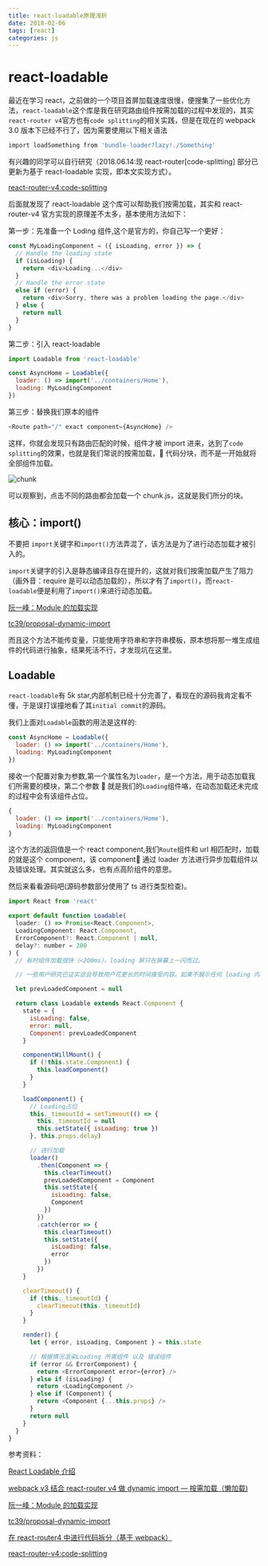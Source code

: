 ```yaml
---
title: react-loadable原理浅析
date: 2018-02-06
tags: [react]
categories: js
---
```


# react-loadable

最近在学习 react，之前做的一个项目首屏加载速度很慢，便搜集了一些优化方法，`react-loadable`这个库是我在研究路由组件按需加载的过程中发现的，其实`react-router v4`官方也有`code splitting`的相关实践，但是在现在的 webpack 3.0 版本下已经不行了，因为需要使用以下相关语法

```bash
import loadSomething from 'bundle-loader?lazy!./Something'
```

有兴趣的同学可以自行研究（2018.06.14:现 react-router[code-splitting] 部分已更新为基于 react-loadable 实现，即本文实现方式）。

[react-router-v4:code-splitting](https://reacttraining.com/react-router/web/guides/code-splitting)

后面就发现了 react-loadable 这个库可以帮助我们按需加载，其实和 react-router-v4 官方实现的原理差不太多，基本使用方法如下：

第一步：先准备一个 Loding 组件,这个是官方的，你自己写一个更好：

```js
const MyLoadingComponent = ({ isLoading, error }) => {
  // Handle the loading state
  if (isLoading) {
    return <div>Loading...</div>
  }
  // Handle the error state
  else if (error) {
    return <div>Sorry, there was a problem loading the page.</div>
  } else {
    return null
  }
}
```

第二步：引入 react-loadable

```js
import Loadable from 'react-loadable'

const AsyncHome = Loadable({
  loader: () => import('../containers/Home'),
  loading: MyLoadingComponent
})
```

第三步：替换我们原本的组件

```js
<Route path="/" exact component={AsyncHome} />
```

这样，你就会发现只有路由匹配的时候，组件才被 import 进来，达到了`code splitting`的效果，也就是我们常说的按需加载， 代码分块，而不是一开始就将全部组件加载。

![chunk](http://upload-images.jianshu.io/upload_images/4869616-87139115a2c3215e.png?imageMogr2/auto-orient/strip%7CimageView2/2/w/1240)

可以观察到，点击不同的路由都会加载一个 chunk.js，这就是我们所分的块。

## 核心：import()

不要把 `import`关键字和`import()`方法弄混了，该方法是为了进行动态加载才被引入的。

`import`关键字的引入是静态编译且存在提升的，这就对我们按需加载产生了阻力（画外音：require 是可以动态加载的），所以才有了`import()`，而`react-loadable`便是利用了`import()`来进行动态加载。

[阮一峰：Module 的加载实现](http://es6.ruanyifeng.com/#docs/module-loader)

[tc39/proposal-dynamic-import](https://github.com/tc39/proposal-dynamic-import)

而且这个方法不能传变量，只能使用字符串和字符串模板，原本想将那一堆生成组件的代码进行抽象，结果死活不行，才发现坑在这里。

## Loadable

`react-loadable`有 5k star,内部机制已经十分完善了，看现在的源码我肯定看不懂，于是误打误撞地看了其`initial commit`的源码。

我们上面对`Loadable`函数的用法是这样的:

```js
const AsyncHome = Loadable({
  loader: () => import('../containers/Home'),
  loading: MyLoadingComponent
})
```

接收一个配置对象为参数,第一个属性名为`loader`，是一个方法，用于动态加载我们所需要的模块，第二个参数  就是我们的`Loading`组件咯，在动态加载还未完成的过程中会有该组件占位。

```js
{
  loader: () => import('../containers/Home'),
  loading: MyLoadingComponent
}
```

这个方法的返回值是一个 react component,我们`Route`组件和 url 相匹配时，加载的就是这个 component，该 component 通过 loader 方法进行异步加载组件以及错误处理。其实就这么多，也有点高阶组件的意思。

然后来看看源码吧(源码参数部分使用了 ts 进行类型检查)。

```js
import React from 'react'

export default function Loadable(
  loader: () => Promise<React.Component>,
  LoadingComponent: React.Component,
  ErrorComponent?: React.Component | null,
  delay?: number = 200
) {
  // 有时组件加载很快（<200ms），loading 屏只在屏幕上一闪而过。

  // 一些用户研究已证实这会导致用户花更长的时间接受内容。如果不展示任何 loading 内容，用户会接受得更快, 所以有了delay参数。

  let prevLoadedComponent = null

  return class Loadable extends React.Component {
    state = {
      isLoading: false,
      error: null,
      Component: prevLoadedComponent
    }

    componentWillMount() {
      if (!this.state.Component) {
        this.loadComponent()
      }
    }

    loadComponent() {
      // Loading占位
      this._timeoutId = setTimeout(() => {
        this._timeoutId = null
        this.setState({ isLoading: true })
      }, this.props.delay)

      // 进行加载
      loader()
        .then(Component => {
          this.clearTimeout()
          prevLoadedComponent = Component
          this.setState({
            isLoading: false,
            Component
          })
        })
        .catch(error => {
          this.clearTimeout()
          this.setState({
            isLoading: false,
            error
          })
        })
    }

    clearTimeout() {
      if (this._timeoutId) {
        clearTimeout(this._timeoutId)
      }
    }

    render() {
      let { error, isLoading, Component } = this.state

      // 根据情况渲染Loading 所需组件 以及 错误组件
      if (error && ErrorComponent) {
        return <ErrorComponent error={error} />
      } else if (isLoading) {
        return <LoadingComponent />
      } else if (Component) {
        return <Component {...this.props} />
      }
      return null
    }
  }
}
```

参考资料：

[React Loadable 介绍](http://web.jobbole.com/91704/)

[webpack v3 结合 react-router v4 做 dynamic import — 按需加载（懒加载)](https://github.com/CodeLittlePrince/blog/issues/3)

[阮一峰：Module 的加载实现](http://es6.ruanyifeng.com/#docs/module-loader)

[tc39/proposal-dynamic-import](https://github.com/tc39/proposal-dynamic-import)

[在 react-router4 中进行代码拆分（基于 webpack）](https://www.jianshu.com/p/547aa7b92d8c)

[react-router-v4:code-splitting](https://reacttraining.com/react-router/web/guides/code-splitting)

